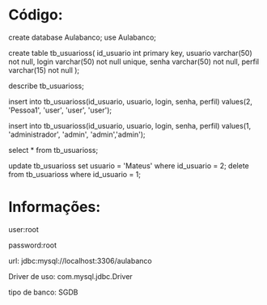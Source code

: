 # Código:


create database Aulabanco;
use Aulabanco;

create table tb_usuarioss(
id_usuario int primary key,
usuario varchar(50) not null,
login varchar(50) not null unique,
senha varchar(50) not null,
perfil varchar(15) not null
);


describe tb_usuarioss;

insert into tb_usuarioss(id_usuario, usuario, login, senha, 
perfil)
values(2, 'Pessoa1', 'user', 'user', 'user');

insert into tb_usuarioss(id_usuario, usuario, login, senha,
perfil)
values(1, 'administrador', 'admin', 'admin','admin');

select * from tb_usuarioss;

update tb_usuarioss set usuario = 'Mateus' where id_usuario = 2;
delete from tb_usuarioss where id_usuario = 1;

# Informações:

user:root

password:root

url: jdbc:mysql://localhost:3306/aulabanco

Driver de uso: com.mysql.jdbc.Driver

tipo de banco: SGDB


